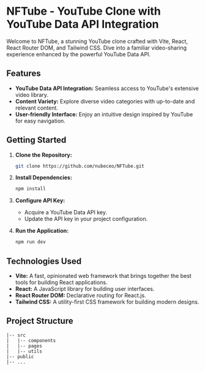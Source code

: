 # NFTube - YouTube Clone with YouTube Data API Integration

Welcome to NFTube, a stunning YouTube clone crafted with Vite, React, React Router DOM, and Tailwind CSS. Dive into a familiar video-sharing experience enhanced by the powerful YouTube Data API.

## Features

- **YouTube Data API Integration:** Seamless access to YouTube's extensive video library.
- **Content Variety:** Explore diverse video categories with up-to-date and relevant content.
- **User-friendly Interface:** Enjoy an intuitive design inspired by YouTube for easy navigation.

## Getting Started

1. **Clone the Repository:**

   ```bash
   git clone https://github.com/nubeceo/NFTube.git
   ```

2. **Install Dependencies:**

   ```bash
   npm install
   ```

3. **Configure API Key:**

   - Acquire a YouTube Data API key.
   - Update the API key in your project configuration.

4. **Run the Application:**
   ```bash
   npm run dev
   ```

## Technologies Used

- **Vite:** A fast, opinionated web framework that brings together the best tools for building React applications.
- **React:** A JavaScript library for building user interfaces.
- **React Router DOM:** Declarative routing for React.js.
- **Tailwind CSS:** A utility-first CSS framework for building modern designs.

## Project Structure

```plaintext
|-- src
|   |-- components
|   |-- pages
|   |-- utils
|-- public
|-- ...

```
